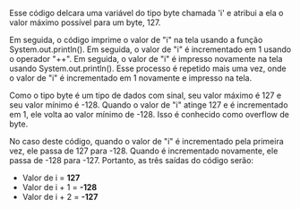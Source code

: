 Esse código delcara uma variável do tipo byte chamada 'i' e atribui a ela o valor máximo possível para um byte, 127.

Em seguida, o código imprime o valor de "i" na tela usando a função System.out.println(). Em seguida, o valor de "i" é incrementado em 1 usando o operador "++". Em seguida, o valor de "i" é impresso novamente na tela usando System.out.println(). Esse processo é repetido mais uma vez, onde o valor de "i" é incrementado em 1 novamente e impresso na tela.

Como o tipo byte é um tipo de dados com sinal, seu valor máximo é 127 e seu valor mínimo é -128. Quando o valor de "i" atinge 127 e é incrementado em 1, ele volta ao valor mínimo de -128. Isso é conhecido como overflow de byte.

No caso deste código, quando o valor de "i" é incrementado pela primeira vez, ele passa de 127 para -128. Quando é incrementado novamente, ele passa de -128 para -127. Portanto, as três saídas do código serão:
- Valor de i = **127**
- Valor de i + 1 = **-128**
- Valor de i + 2 = **-127**